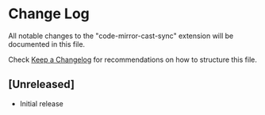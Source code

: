# Change Log

All notable changes to the "code-mirror-cast-sync" extension will be documented in this file.

Check [Keep a Changelog](http://keepachangelog.com/) for recommendations on how to structure this file.

## [Unreleased]

- Initial release